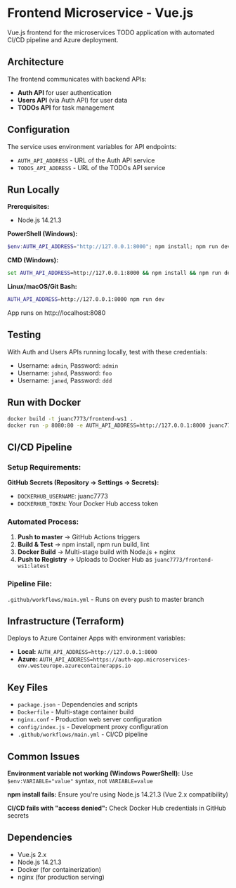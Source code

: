 # Frontend Microservice - Vue.js

Vue.js frontend for the microservices TODO application with automated CI/CD pipeline and Azure deployment.

## Architecture

The frontend communicates with backend APIs:
- **Auth API** for user authentication
- **Users API** (via Auth API) for user data
- **TODOs API** for task management

## Configuration

The service uses environment variables for API endpoints:
- `AUTH_API_ADDRESS` - URL of the Auth API service
- `TODOS_API_ADDRESS` - URL of the TODOs API service

## Run Locally

**Prerequisites:**
- Node.js 14.21.3

**PowerShell (Windows):**
```powershell
$env:AUTH_API_ADDRESS="http://127.0.0.1:8000"; npm install; npm run dev
```

**CMD (Windows):**
```cmd
set AUTH_API_ADDRESS=http://127.0.0.1:8000 && npm install && npm run dev
```

**Linux/macOS/Git Bash:**
```bash
AUTH_API_ADDRESS=http://127.0.0.1:8000 npm run dev
```

App runs on http://localhost:8080

## Testing

With Auth and Users APIs running locally, test with these credentials:
- Username: `admin`, Password: `admin`
- Username: `johnd`, Password: `foo`
- Username: `janed`, Password: `ddd`

## Run with Docker

```bash
docker build -t juanc7773/frontend-ws1 .
docker run -p 8080:80 -e AUTH_API_ADDRESS=http://127.0.0.1:8000 juanc7773/frontend-ws1
```

## CI/CD Pipeline

### Setup Requirements:
**GitHub Secrets (Repository → Settings → Secrets):**
- `DOCKERHUB_USERNAME`: juanc7773
- `DOCKERHUB_TOKEN`: Your Docker Hub access token

### Automated Process:
1. **Push to master** → GitHub Actions triggers
2. **Build & Test** → npm install, npm run build, lint
3. **Docker Build** → Multi-stage build with Node.js + nginx
4. **Push to Registry** → Uploads to Docker Hub as `juanc7773/frontend-ws1:latest`

### Pipeline File:
`.github/workflows/main.yml` - Runs on every push to master branch

## Infrastructure (Terraform)

Deploys to Azure Container Apps with environment variables:
- **Local:** `AUTH_API_ADDRESS=http://127.0.0.1:8000`
- **Azure:** `AUTH_API_ADDRESS=https://auth-app.microservices-env.westeurope.azurecontainerapps.io`

## Key Files

- `package.json` - Dependencies and scripts
- `Dockerfile` - Multi-stage container build
- `nginx.conf` - Production web server configuration
- `config/index.js` - Development proxy configuration
- `.github/workflows/main.yml` - CI/CD pipeline

## Common Issues

**Environment variable not working (Windows PowerShell):**
Use `$env:VARIABLE="value"` syntax, not `VARIABLE=value`

**npm install fails:**
Ensure you're using Node.js 14.21.3 (Vue 2.x compatibility)

**CI/CD fails with "access denied":**
Check Docker Hub credentials in GitHub secrets

## Dependencies
- Vue.js 2.x
- Node.js 14.21.3
- Docker (for containerization)
- nginx (for production serving)